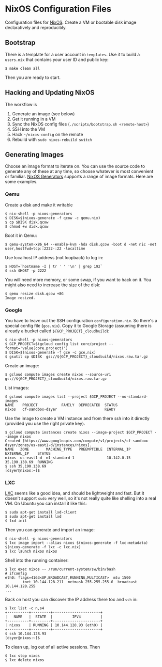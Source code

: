 
# NixOS Configuration Files

Configuration files for [NixOS](https://nixos.org). Create a VM or bootable disk image declaratively and reproducibly.

## Bootstrap

There is a template for a user account in `templates`. Use it to build a `users.nix` that contains your user ID and public key:

```
$ make clean all
```

Then you are ready to start.

## Hacking and Updating NixOS

The workflow is

1. Generate an image (see below)
2. Get it running in a VM
3. Sync the NixOS config files (`./scripts/bootstrap.sh <remote-host>`)
4. SSH into the VM
5. Hack `~/nixos-config` on the remote
6. Rebuild with `sudo nixos-rebuild switch`

## Generating Images

Choose an image format to iterate on. You can use the source code to generate any of these at any time, so choose whatever is most convenient or familiar. [NixOS Generators](https://github.com/nix-community/nixos-generators) supports a range of image formats. Here are some examples.

### Qemu

Create a disk and make it writable

```
$ nix-shell -p nixos-generators
$ DISK=$(nixos-generate -f qcow -c qemu.nix)
$ cp $DISK disk.qcow
$ chmod +w disk.qcow
```

Boot it in Qemu:

```
$ qemu-system-x86_64 --enable-kvm -hda disk.qcow -boot d -net nic -net user,hostfwd=tcp::2222-:22 -localtime
```

Use localhost IP address (not loopback) to log in:

```
$ HOST=`hostname -I | tr ' ' '\n' | grep 192`
$ ssh $HOST -p 2222
```

You will need more memory, or some swap, if you want to hack on it. You might also need to increase the size of the disk:

```
$ qemu resize disk.qcow +8G
Image resized.
```

### Google

You have to leave out the SSH configuration `configuration.nix`. So there's a special config file (`gce.nix`). Copy it to Google Storage (assuming there is already a bucket called `${GCP_PROJECT}_cloudbuild`):

```
$ nix-shell -p nixos-generators
$ GCP_PROJECT=$(gcloud config list core/project --format='value(core.project)')
$ DISK=$(nixos-generate -f gce -c gce.nix)
$ gsutil cp $DISK  gs://${GCP_PROJECT}_cloudbuild/nixos.raw.tar.gz
```

Create an image:

```
$ gcloud compute images create nixos --source-uri gs://${GCP_PROJECT}_cloudbuild/nixos.raw.tar.gz
```

List images:

```
$ gcloud compute images list --project $GCP_PROJECT --no-standard-images
NAME    PROJECT           FAMILY  DEPRECATED  STATUS
nixos   cf-sandbox-dsyer                      READY
```

Use the image to create a VM instance and from there ssh into it directly (provided you use the right private key).

```
$ gcloud compute instances create nixos --image-project $GCP_PROJECT --image nixos
Created [https://www.googleapis.com/compute/v1/projects/cf-sandbox-dsyer/zones/us-east1-d/instances/nixos].
NAME   ZONE        MACHINE_TYPE   PREEMPTIBLE  INTERNAL_IP  EXTERNAL_IP    STATUS
nixos  us-east1-d  n1-standard-1               10.142.0.15  35.190.138.69  RUNNING
$ ssh 35.190.138.69
[dsyer@nixos:~]$ 
```

### LXC

[LXC](https://linuxcontainers.org/) seems like a good idea, and should be lightweight and fast. But it doesn't support `sudo` very well, so it's not really quite like shelling into a real VM. On Ubuntu you can install it like this:

```
$ sudo apt-get install lxd-client
$ sudo apt-get install lxd
$ lxd init
```

Then you can generate and import an image:

```
$ nix-shell -p nixos-generators
$ lxc image import --alias nixos $(nixos-generate -f lxc-metadata) $(nixos-generate -f lxc -c lxc.nix)
$ lxc launch nixos nixos
```

Shell into the running container:

```
$ lxc exec nixos -- /run/current-system/sw/bin/bash
# ifconfig
eth0: flags=4163<UP,BROADCAST,RUNNING,MULTICAST>  mtu 1500
        inet 10.144.128.211  netmask 255.255.255.0  broadcast 10.144.128.255
...
```

Back on host you can discover the IP address there too and `ssh` in:

```
$ lxc list -c n,s4
+----------+---------+----------------------+
|   NAME   |  STATE  |         IPV4         |
+----------+---------+----------------------+
| nixos    | RUNNING | 10.144.128.93 (eth0) |
+----------+---------+----------------------+
$ ssh 10.144.128.93
[dsyer@nixos:~]$
```

To clean up, log out of all active sessions. Then

```
$ lxc stop nixos
$ lxc delete nixos
```
